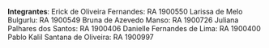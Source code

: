 **Integrantes**:
Erick de Oliveira Fernandes: RA 1900550
Larissa de Melo Bulgurlu: RA 1900549
Bruna de Azevedo Manso: RA 1900726
Juliana Palhares dos Santos: RA 1900406
Danielle Fernandes de Lima: RA 1900400
Pablo Kalil Santana de Oliveira: RA 1900997
